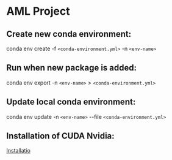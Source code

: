 # AML Project

## Create new conda environment:

conda env create -f `<conda-environment.yml>` -n `<env-name>`

## Run when new package is added:

conda env export -n `<env-name>` > `<conda-environment.yml>`

## Update local conda environment:

conda env update -n `<env-name>` --file `<conda-environment.yml>`

## Installation of CUDA Nvidia:

[Installatio](https://docs.nvidia.com/cuda/cuda-installation-guide-microsoft-windows/)
